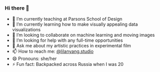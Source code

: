 ### Hi there 👋


- 🔭 I’m currently teaching at Parsons School of Design
- 🌱 I’m currently learning how to make visually appealing data visualizations
- 👯 I’m looking to collaborate on machine learning and moving images
- 🤔 I’m looking for help with any full-time opportunities
- 💬 Ask me about my artistic practices in experimental film
- 📫 How to reach me: [@lilanyang.studio](https://www.instagram.com/lilanyang.studio/)
- 😄 Pronouns: she/her
- ⚡ Fun fact: Backpacked across Russia when I was 20

